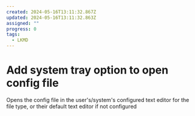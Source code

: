 ```yaml
---
created: 2024-05-16T13:11:32.867Z
updated: 2024-05-16T13:11:32.863Z
assigned: ""
progress: 0
tags:
  - LKMD
---
```


# Add system tray option to open config file

Opens the config file in the user's/system's configured text editor for the file type, or their default text editor if not configured
